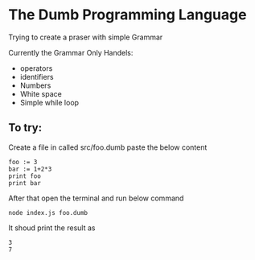 # The Dumb Programming Language

Trying to create a praser with simple Grammar

Currently the Grammar Only Handels:

- operators
- identifiers
- Numbers
- White space
- Simple while loop

## To try:

Create a file in called src/foo.dumb
paste the below content

```
foo := 3
bar := 1+2*3
print foo
print bar

```

After that open the terminal and run below command

```
node index.js foo.dumb
```

It shoud print the result as
```
3
7

```
